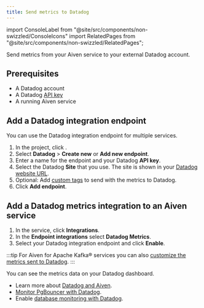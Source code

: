 ```yaml
---
title: Send metrics to Datadog
---
```


import ConsoleLabel from "@site/src/components/non-swizzled/ConsoleIcons"
import RelatedPages from "@site/src/components/non-swizzled/RelatedPages";

Send metrics from your Aiven service to your external Datadog account.

## Prerequisites

- A Datadog account
- A Datadog [API key](https://docs.datadoghq.com/account_management/api-app-keys/)
- A running Aiven service

## Add a Datadog integration endpoint

You can use the Datadog integration endpoint for multiple services.

1.  In the project, click <ConsoleLabel name="integration endpoints"/>.
1.  Select **Datadog** > **Create new** or **Add new endpoint**.
1.  Enter a name for the endpoint and your Datadog **API key**.
1.  Select the Datadog **Site** that you use. The site is shown in your
    [Datadog website URL](https://docs.datadoghq.com/getting_started/site/).
1.  Optional: Add [custom tags](/docs/integrations/datadog/add-custom-tags-to-datadog)
    to send with the metrics to Datadog.
1.  Click **Add endpoint**.

## Add a Datadog metrics integration to an Aiven service

1.  In the service, click **Integrations**.
1.  In the **Endpoint integrations** select **Datadog Metrics**.
1.  Select your Datadog integration endpoint and click **Enable**.

:::tip
For Aiven for Apache Kafka® services you can also
[customize the metrics sent to Datadog](/docs/products/kafka/howto/datadog-customised-metrics).
:::

You can see the metrics data on your Datadog dashboard.

<RelatedPages/>

- Learn more about [Datadog and Aiven](/docs/integrations/datadog).
- [Monitor PgBouncer with Datadog](/docs/products/postgresql/howto/monitor-pgbouncer-with-datadog).
- Enable
  [database monitoring with Datadog](/docs/products/postgresql/howto/monitor-database-with-datadog).
